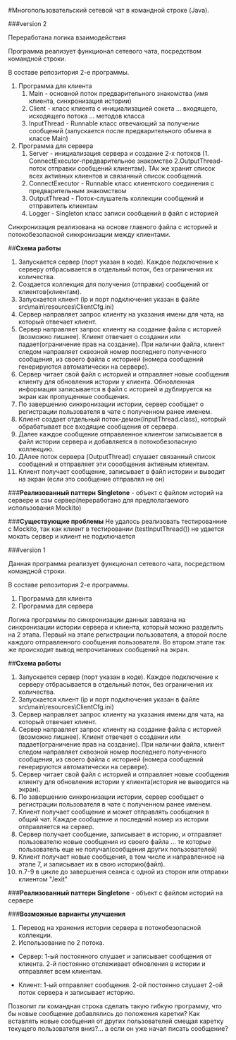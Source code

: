#Многопользовательский сетевой чат в командной строке (Java).

###version 2

Переработана логика взаимодействия

Программа реализует функционал сетевого чата, посредством командной строки.

В составе репозитория 2-е программы.
1. Программа для клиента
   1. Main - основной поток предварительного знакомства (имя клиента, синхронизация истории)
   2. Client - класс клиента с инициализацией сокета ... входящего, исходящего потока ... методов класса
   3. InputThread - Runnable класс отвечающий за получение сообщений (запускается после предварительного обмена в классе Main)
2. Программа для сервера
   1. Server - инициализация сервера и создание 2-х потоков (1. ConnectExecutor-предварительное знакомство 2.OutputThread-поток отправки сообщений клиентам). ТАк же хранит список всех активных клиентов и связанный список сообщений.
   2. ConnectExecutor - Runnable класс клиентского соединения с предварительным знакомством 
   3. OutputThread - Поток-слушатель коллекции сообщений и отправитель клиентам
   4. Logger - Singleton класс записи сообщений в файл с историей

Синхронизация реализована на основе главного файла с историей и потокобезопасной синхронизации между клиентами.

##**Схема работы**

1. Запускается сервер (порт указан в коде). Каждое подключение к серверу отбрасывается в отдельный поток, без ограничения их количества.
2. Создается коллекция для получения (отправки) сообщений от клиентов(клиентам).
3. Запускается клиент (ip и порт подключения указан в файле src\main\resources\ClientCfg.ini)
4. Сервер направляет запрос клиенту на указания имени для чата, на который отвечает клиент.
5. Сервер направляет запрос клиенту на создание файла с историей (возможно лишнее). Клиент отвечает о создании или падает(ограничение прав на создание). При наличии файла, клиент следом направляет сквозной номер последнего полученного сообщения, из своего файла с историей (номера сообщений генерируются автоматически на сервере).
6. Сервер читает свой файл с историей и отправляет новые сообщения клиенту для обновления истории у клиента. Обновленная информация записывается в файл с историей и дублируется на экран как пропущенные сообщения.
7. По завершению синхронизации истории, сервер сообщает о регистрации пользователя в чате с полученном ранее именем.
8. Клиент создает отдельный поток-демон(InputThread.class), который обрабатывает все входящие сообщения от сервера.
9. Далее каждое сообщение отправленное клиентом записывается в файл истории сервера и добавляется в потокобезопасную коллекцию.
10. ДАлее поток сервера (OutputThread) слушает связанный список сообщений и отправляет эти соообщения активным клиентам.
11. Клиент получает сообщение, записывает в файл истории и выводит на экран (если это сообщение отправлял не он)

###**Реализованный паттерн**
**Singletone** - объект с файлом историй на сервере и сам сервер(переработано для предполагаемого использования Mockito)

###**Существующие проблемы**
Не удалось реализовать тестированние с Mockito, так как клиент в тестировании (testInputThread()) не удается мокать сервер и клиент не подключается


###version 1

Данная программа реализует функционал сетевого чата, посредством командной строки.

В составе репозитория 2-е программы. 
1. Программа для клиента
2. Программа для сервера

Логика программы по синхронизации данных завязана на синхронизации истории сервера и клиента, который можно разделить на 2 этапа.
Первый на этапе регистрации пользователя, а второй после каждого отправленного сообщения пользователя.
Во втором этапе так же происходит вывод непрочитанных сообщений на экран.

##**Схема работы**
1. Запускается сервер (порт указан в коде). Каждое подключение к серверу отбрасывается в отдельный поток, без ограничения их количества.
2. Запускается клиент (ip и порт подключения указан в файле src\main\resources\ClientCfg.ini)
3. Сервер направляет запрос клиенту на указания имени для чата, на который отвечает клиент.
4. Сервер направляет запрос клиенту на создание файла с историей (возможно лишнее). Клиент отвечает о создании или падает(ограничение прав на создание). При наличии файла, клиент следом направляет сквозной номер последнего полученного сообщения, из своего файла с историей (номера сообщений генерируются автоматически на сервере).
5. Сервер читает свой файл с историей и отправляет новые сообщения клиенту для обновления истории у клиента(история не выводится на экран).
6. По завершению синхронизации истории, сервер сообщает о регистрации пользователя в чате с полученном ранее именем.
7. Клиент получает сообщение и может отправлять сообщения в общий чат. Каждое сообщение и последний номер из истории отправляется на сервер.
8. Сервер получает сообщение, записывает в историю, и отправляет пользователю новые сообщения из своего файла ... те которые пользователь еще не получал(сообщения других пользователей)
9. Клиент получает новые сообщения, в том числе и направленное на этапе 7, и записывает их в свою историю(файл).
10. п.7-9 в цикле до завершения сеанса с одной из сторон или отправки клиентом "/exit"

###**Реализованный паттерн**
**Singletone** - объект с файлом историй на сервере

###**Возможные варианты улучшения**
1. Перевод на хранения истории сервера в потокобезопасной коллекции.
2. Использование по 2 потока. 

* Сервер: 1-ый постоянного слушает и записывает сообщения от клиента. 2-й постоянно отслеживает обновления в истории и отправляет всем клиентам. 

* Клиент: 1-ый отправляет сообщения. 2-ой постоянно слушает 2-ой поток сервера и записывает историю.

Позволит ли командная строка сделать такую гибкую программу, что бы новые сообщение добавлялись до положения каретки? Как вставлять новые сообщения от других пользователей смещая каретку текущего пользователя вниз?... а если он уже начал писать сообщение?

